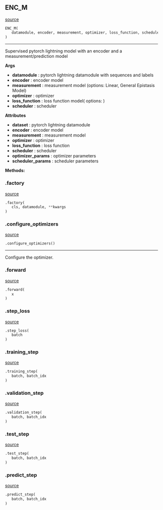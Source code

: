 #


## ENC_M
[source](https://github.com/AndreaGraf/Protein_ML/blob/read_the_docs/protml/models/baseline_supervised.py/#L13)
```python 
ENC_M(
   datamodule, encoder, measurement, optimizer, loss_function, scheduler = None
)
```


---
Supervised pytorch lightning model with an encoder and a measurement/prediction model


**Args**

* **datamodule**  : pytorch lightning datamodule with sequences and labels           
* **encoder**  : encoder model 
* **measurement**  : measurement model (options: Linear, General Epistasis Model)
* **optimizer**  : optimizer
* **loss_function**  : loss function model( options: )
* **scheduler**  : scheduler


**Attributes**

* **dataset**  : pytorch lightning datamodule
* **encoder**  : encoder model
* **measurement**  : measurement model
* **optimizer**  : optimizer
* **loss_function**  : loss function
* **scheduler**  : scheduler
* **optimizer_params**  : optimizer parameters
* **scheduler_params**  : scheduler parameters



**Methods:**


### .factory
[source](https://github.com/AndreaGraf/Protein_ML/blob/read_the_docs/protml/models/baseline_supervised.py/#L56)
```python
.factory(
   cls, datamodule, **kwargs
)
```


### .configure_optimizers
[source](https://github.com/AndreaGraf/Protein_ML/blob/read_the_docs/protml/models/baseline_supervised.py/#L62)
```python
.configure_optimizers()
```

---
Configure the optimizer.

### .forward
[source](https://github.com/AndreaGraf/Protein_ML/blob/read_the_docs/protml/models/baseline_supervised.py/#L72)
```python
.forward(
   x
)
```


### .step_loss
[source](https://github.com/AndreaGraf/Protein_ML/blob/read_the_docs/protml/models/baseline_supervised.py/#L78)
```python
.step_loss(
   batch
)
```


### .training_step
[source](https://github.com/AndreaGraf/Protein_ML/blob/read_the_docs/protml/models/baseline_supervised.py/#L85)
```python
.training_step(
   batch, batch_idx
)
```


### .validation_step
[source](https://github.com/AndreaGraf/Protein_ML/blob/read_the_docs/protml/models/baseline_supervised.py/#L91)
```python
.validation_step(
   batch, batch_idx
)
```


### .test_step
[source](https://github.com/AndreaGraf/Protein_ML/blob/read_the_docs/protml/models/baseline_supervised.py/#L97)
```python
.test_step(
   batch, batch_idx
)
```


### .predict_step
[source](https://github.com/AndreaGraf/Protein_ML/blob/read_the_docs/protml/models/baseline_supervised.py/#L103)
```python
.predict_step(
   batch, batch_idx
)
```


